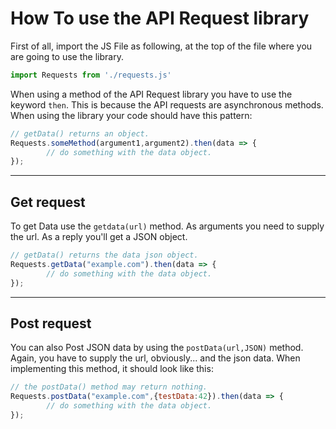 # How To use the API Request library

First of all, import the JS File as following, at the top of the file where you are going to use the library.

```js
import Requests from './requests.js'
```

When using a method of the API Request library you have to use the keyword `then`. This is because the API requests are asynchronous methods. When using the library your code should have this pattern:
```js
// getData() returns an object.
Requests.someMethod(argument1,argument2).then(data => {
        // do something with the data object.
});
```

***

## Get request

To get Data use the `getdata(url)` method. As arguments you need to supply the url. As a reply you'll get a JSON object. 
```js
// getData() returns the data json object.
Requests.getData("example.com").then(data => {
        // do something with the data object.
});
```

***

## Post request

You can also Post JSON data by using the `postData(url,JSON)` method. Again, you have to supply the url, obviously... and the json data. When implementing this method, it should look like this:
```js
// the postData() method may return nothing.
Requests.postData("example.com",{testData:42}).then(data => {
        // do something with the data object.
});
```


